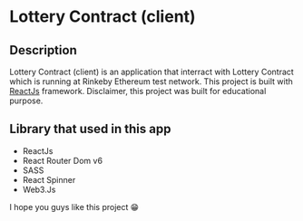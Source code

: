 # Lottery Contract (client)

## Description

Lottery Contract (client) is an application that interract with Lottery Contract which is running at Rinkeby Ethereum test network. This project is built with [ReactJs](https://reactjs.org/) framework. Disclaimer, this project was built for educational purpose.

## Library that used in this app

- ReactJs
- React Router Dom v6
- SASS
- React Spinner
- Web3.Js

I hope you guys like this project :grin: